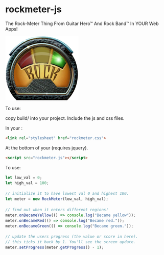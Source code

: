 # rockmeter-js
The Rock-Meter Thing From Guitar Hero™ And Rock Band™ In YOUR Web Apps!

<img src="https://github.com/jbrower95/rockmeter-js/blob/master/build/rockmeter/rockmeter_green.png?raw=true">

To use:

copy build/ into your project. Include the js and css files.

In your <head>:
```html
<link rel="stylesheet" href="rockmeter.css">
```

At the bottom of your <body> (requires jquery).
```html
<script src="rockmeter.js"></script>
```

To use:

```js
let low_val = 0;
let high_val = 100;

// initialize it to have lowest val 0 and highest 100.
let meter = new RockMeter(low_val, high_val);

// find out when it enters different regions!
meter.onBecameYellow(() => console.log("Became yellow"));
meter.onBecameRed(() => console.log("Became red."));
meter.onBecameGreen(() => console.log("Became green."));

// update the users progress (the value or score in here).
// this ticks it back by 1. You'll see the screen update.
meter.setProgress(meter.getProgress() - 1);
```
